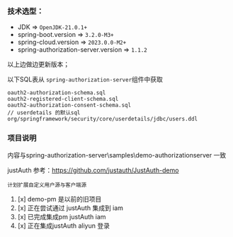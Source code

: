 
### 技术选型：

- JDK => `OpenJDK-21.0.1+`
- spring-boot.version => `3.2.0-M3+`
- spring-cloud.version => `2023.0.0-M2+`
- spring-authorization-server.version => `1.1.2`

以上边做边更新版本；


以下SQL表从 `spring-authorization-server`组件中获取

    oauth2-authorization-schema.sql
    oauth2-registered-client-schema.sql
    oauth2-authorization-consent-schema.sql
    // userdetails 的默认sql
    org/springframework/security/core/userdetails/jdbc/users.ddl

### 项目说明

内容与spring-authorization-server\samples\demo-authorizationserver 一致

justAuth 参考：https://github.com/justauth/JustAuth-demo

    计划扩展自定义用户源与客户端源

1. [x] demo-pm 是以前的旧项目
2. [x] 正在尝试通过 justAuth 集成到 iam
3. [x] 已完成集成pm justAuth iam
4. [x] 正在集成justAuth aliyun 登录
